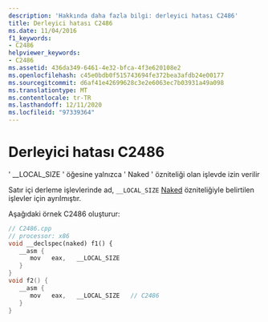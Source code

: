 ```yaml
---
description: 'Hakkında daha fazla bilgi: derleyici hatası C2486'
title: Derleyici hatası C2486
ms.date: 11/04/2016
f1_keywords:
- C2486
helpviewer_keywords:
- C2486
ms.assetid: 436da349-6461-4e32-bfca-4f3e620108e2
ms.openlocfilehash: c45e0bdb0f515743694fe372bea3afdb24e00177
ms.sourcegitcommit: d6af41e42699628c3e2e6063ec7b03931a49a098
ms.translationtype: MT
ms.contentlocale: tr-TR
ms.lasthandoff: 12/11/2020
ms.locfileid: "97339364"
---
```

# <a name="compiler-error-c2486"></a>Derleyici hatası C2486

' __LOCAL_SIZE ' öğesine yalnızca ' Naked ' özniteliği olan işlevde izin verilir

Satır içi derleme işlevlerinde ad, `__LOCAL_SIZE` [Naked](../../cpp/naked-cpp.md) özniteliğiyle belirtilen işlevler için ayrılmıştır.

Aşağıdaki örnek C2486 oluşturur:

```cpp
// C2486.cpp
// processor: x86
void __declspec(naked) f1() {
   __asm {
      mov   eax,   __LOCAL_SIZE
   }
}
void f2() {
   __asm {
      mov   eax,   __LOCAL_SIZE   // C2486
   }
}
```
